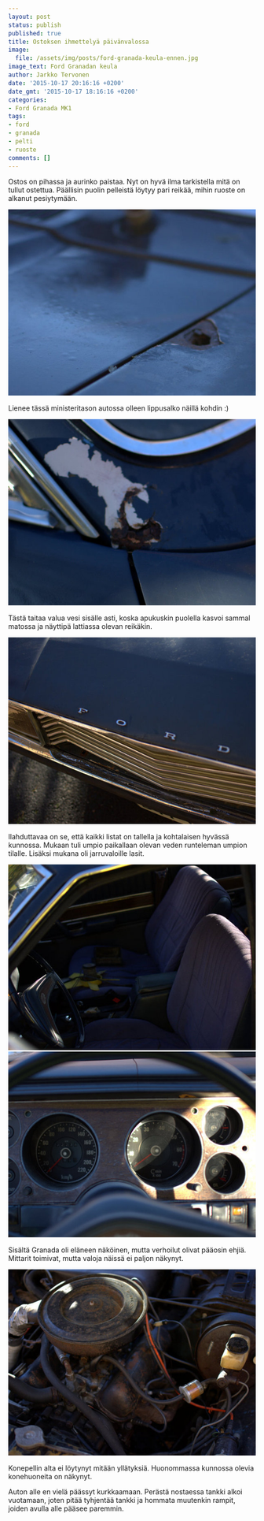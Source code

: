 ```yaml
---
layout: post
status: publish
published: true
title: Ostoksen ihmettelyä päivänvalossa
image:
  file: /assets/img/posts/ford-granada-keula-ennen.jpg
image_text: Ford Granadan keula
author: Jarkko Tervonen
date: '2015-10-17 20:16:16 +0200'
date_gmt: '2015-10-17 18:16:16 +0200'
categories:
- Ford Granada MK1
tags:
- ford
- granada
- pelti
- ruoste
comments: []
---
```


Ostos on pihassa ja aurinko paistaa. Nyt on hyvä ilma tarkistella mitä on tullut ostettua. Päällisin puolin pelleistä löytyy pari reikää, mihin ruoste on alkanut pesiytymään.

<amp-img src="/assets/img/posts/reika-sivupellissa.jpg" alt="Reikä pellissä" width="4" height="3" layout="responsive">
  <noscript><img src="/assets/img/posts/reika-sivupellissa.jpg" alt="Reikä pellissä" /></noscript>
</amp-img>

Lienee tässä ministeritason autossa olleen lippusalko näillä kohdin :)

<amp-img src="/assets/img/posts/reika-tuulilasin-kulmassa.jpg" alt="Reikä tuulilasin kulmassa" width="4" height="3" layout="responsive">
  <noscript><img src="/assets/img/posts/reika-tuulilasin-kulmassa.jpg" alt="Reikä tuulilasin kulmassa" /></noscript>
</amp-img>

Tästä taitaa valua vesi sisälle asti, koska apukuskin puolella kasvoi sammal matossa ja näyttipä lattiassa olevan reikäkin.

<amp-img src="/assets/img/posts/ford-keulateksti.jpg" alt="Keulateksti" width="4" height="3" layout="responsive">
  <noscript><img src="/assets/img/posts/ford-keulateksti.jpg" alt="Keulateksti" /></noscript>
</amp-img>

Ilahduttavaa on se, että kaikki listat on tallella ja kohtalaisen hyvässä kunnossa. Mukaan tuli umpio paikallaan olevan veden runteleman umpion tilalle. Lisäksi mukana oli jarruvaloille lasit.

<amp-img src="/assets/img/posts/etupenkit-ennen.jpg" alt="Etupenkit ennen" width="4" height="3" layout="responsive">
  <noscript><img src="/assets/img/posts/etupenkit-ennen.jpg" alt="Etupenkit ennen" /></noscript>
</amp-img>

<amp-img src="/assets/img/posts/mittaristo-ennen.jpg" alt="Mittaristo ennen" width="4" height="3" layout="responsive">
  <noscript><img src="/assets/img/posts/mittaristo-ennen.jpg" alt="Mittaristo ennen" /></noscript>
</amp-img>

Sisältä Granada oli eläneen näköinen, mutta verhoilut olivat pääosin ehjiä. Mittarit toimivat, mutta valoja näissä ei paljon näkynyt.

<amp-img src="/assets/img/posts/ford-v6-2300-ennen-1.jpg" alt="Moottori ennen" width="4" height="3" layout="responsive">
  <noscript><img src="/assets/img/posts/ford-v6-2300-ennen-1.jpg" alt="Moottori ennen" /></noscript>
</amp-img>

Konepellin alta ei löytynyt mitään yllätyksiä. Huonommassa kunnossa olevia konehuoneita on näkynyt.

Auton alle en vielä päässyt kurkkaamaan. Perästä nostaessa tankki alkoi vuotamaan, joten pitää tyhjentää tankki ja hommata muutenkin rampit, joiden avulla alle pääsee paremmin.
